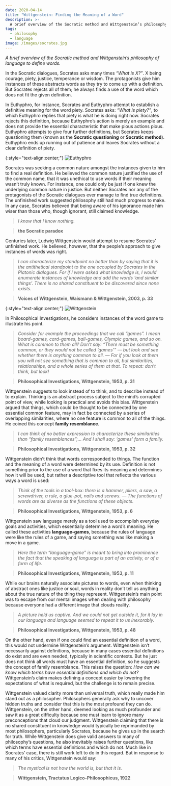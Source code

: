 ```yaml
---
date: 2020-04-14
title: "Wittgenstein: Finding the Meaning of a Word"
description: >-
  A brief overview of the Socratic method and Wittgenstein’s philosophy of language to define words.
tags:
  - philosophy
  - language
image: /images/socrates.jpg
---
```


*A brief overview of the Socratic method and Wittgenstein’s philosophy of language to define words.*

In the Socratic dialogues, Socrates asks many times *“What is X?”*. X being courage, piety, justice, temperance or wisdom. The protagonists give him instances of these abstracts words as they try to come up with a definition. But Socrates rejects all of them; he always finds a use of the word which does not fit the given definition.

In Euthyphro, for instance, Socrates and Euthyphro attempt to establish a definitive meaning for the word piety. Socrates asks: *“What is piety?”*, to which Euthyphro replies that piety is what he is doing right now. Socrates rejects this definition, because Euthyphro’s action is merely an example and does not provide the essential characteristic that make pious actions pious. Euthyphro attempts to give four further definitions, but Socrates keeps questioning them (known as the **Socratic questioning** or **Socratic method**). Euthyphro ends up running out of patience and leaves Socrates without a clear definition of piety.

{:style="text-align:center;"}
![Euthyphro](https://miro.medium.com/max/1200/0*JvZwMoSu7ABRDgQU)

Socrates was seeking a common nature amongst the instances given to him to find a real definition. He believed the common nature justified the use of the common name, that it was unethical to use words if their meaning wasn’t truly known. For instance, one could only be just if one knew the underlying common nature in justice. But neither Socrates nor any of the protagonists of the Socratic dialogues ever manage to find true definitions. The unfinished work suggested philosophy still had much progress to make. In any case, Socrates believed that being aware of his ignorance made him wiser than those who, though ignorant, still claimed knowledge.

> *I know that I know nothing.*

> **the Socratic paradox**

Centuries later, Ludwig Wittgenstein would attempt to resume Socrates’ unfinished work. He believed, however, that the people’s approach to give instances of words was right.

> *I can characterize my standpoint no better than by saying that it is the antithetical standpoint to the one occupied by Socrates in the Platonic dialogues. For if I were asked what knowledge is, I would enumerate instances of knowledge and add the words ‘and similar things’. There is no shared constituent to be discovered since none exists.*

> **Voices of Wittgenstein, Waismann & Wittgenstein, 2003, p. 33**

{:style="text-align:center;"}
![Wittgenstein](https://miro.medium.com/max/800/0*z-u5VJtjCSKd2xiL.webp)

In Philosophical Investigations, he considers instances of the word game to illustrate his point.

> *Consider for example the proceedings that we call “games”. I mean board-games, card-games, ball-games, Olympic games, and so on. What is common to them all? Don’t say: “There must be something common, or they would not be called ‘games’” — but look and see whether there is anything common to all. — For if you look at them you will not see something that is common to all, but similarities, relationships, and a whole series of them at that. To repeat: don’t think, but look!*

> **Philosophical Investigations, Wittgenstein, 1953, p. 31**

Wittgenstein suggests to look instead of to think, and to describe instead of to explain. Thinking is an abstract process subject to the mind’s corrupted point of view, while looking is practical and avoids this bias. Wittgenstein argued that things, which could be thought to be connected by one essential common feature, may in fact be connected by a series of overlapping similarities, where no one feature is common to all of the things. He coined this concept **family resemblance**.

> *I can think of no better expression to characterize these similarities than “family resemblances”;… And I shall say: ‘games’ form a family.*

> **Philosophical Investigations, Wittgenstein, 1953, p. 32**

Wittgenstein didn’t think that words corresponded to things. The function and the meaning of a word were determined by its use. Definition is not something prior to the use of a word that fixes its meaning and determines how it will be used, but rather a descriptive tool that reflects the various ways a word is used:

> *Think of the tools in a tool-box: there is a hammer, pliers, a saw, a screwdriver, a rule, a glue-pot, nails and screws. — The functions of words are as diverse as the functions of these objects.*

> **Philosophical Investigations, Wittgenstein, 1953, p. 6**

Wittgenstein saw language merely as a tool used to accomplish everyday goals and activities, which essentially determine a word’s meaning. He called these activities **language-games**, because the rules of language were like the rules of a game, and saying something was like making a move in a game.

> *Here the term “language-game” is meant to bring into prominence the fact that the speaking of language is part of an activity, or of a form of life.*

> **Philosophical Investigations, Wittgenstein, 1953, p. 11**

While our brains naturally associate pictures to words, even when thinking of abstract ones like justice or soul, words in reality don’t tell us anything about the true nature of the thing they represent. Wittgenstein’s main point was to escape from our mental images when dealing with philosophy because everyone had a different image that clouds reality.

> *A picture held us captive. And we could not get outside it, for it lay in our language and language seemed to repeat it to us inexorably.*

> **Philosophical Investigations, Wittgenstein, 1953, p. 48**

On the other hand, even if one could find an essential definition of a word, this would not undermine Wittgenstein’s argument. Wittgenstein isn’t necessarily against definitions, because in many cases essential definitions do exist and are even needed, typically in scientific contexts. But he just does not think all words must have an essential definition, so he suggests the concept of family resemblance. This raises the question: *How can we know which terms have essential definitions and which do not?* Wittgenstein’s claim makes defining a concept easier by lowering the expectations of what is required, but the challenge is to remain precise.

Wittgenstein valued clarity more than universal truth, which really made him stand out as a philosopher. Philosophers generally ask why to uncover hidden truths and consider that this is the most profound they can do. Wittgenstein, on the other hand, deemed looking as much profounder and saw it as a great difficulty because one must learn to ignore many preconceptions that cloud our judgment. Wittgenstein claiming that there is no shared constituent in knowledge would typically be reprimanded by most philosophers, particularly Socrates, because he gives up in the search for truth. While Wittgenstein does give valid answers to many of philosophy’s questions, he also inevitably raises further questions, like which terms have essential definitions and which do not. Much like in Socrates’ case, there is still work left to do in this regard. But in response to many of his critics, Wittgenstein would say:

> *The mystical is not how the world is, but that it is.*

> **Wittgenstein, Tractatus Logico-Philosophicus, 1922**